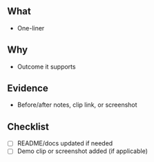 ﻿## What
- One-liner

## Why
- Outcome it supports

## Evidence
- Before/after notes, clip link, or screenshot

## Checklist
- [ ] README/docs updated if needed
- [ ] Demo clip or screenshot added (if applicable)
